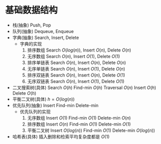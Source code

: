 # 基础数据结构

* 栈(抽象)
    Push, Pop
* 队列(抽象)
    Dequeue, Enqueue
* 字典(抽象)
    Search, Insert, Delete
    * 字典的实现
        1. 排序数组
            Search $O(log(n))$, Insert $O(n)$, Delete $O(n)$
        2. 无序数组
            Search $O(n)$, Insert $O(1)$, Delete $O(1)$
        3. 排序单链表
            Search $O(n)$, Insert $O(n)$, Delete $O(n)$
        4. 无序单链表
            Search $O(n)$, Insert $O(1)$, Delete $O(n)$
        5. 排序双链表
            Search $O(n)$, Insert $O(n)$, Delete $O(1)$
        6. 无序双链表
            Search $O(n)$, Insert $O(1)$, Delete $O(1)$
* 二叉搜索树(具体)
    Search $O(h)$
    Find-min $O(h)$
    Traversal $O(n)$
    Insert $O(h)$
    Delete $O(h)$
* 平衡二叉树(具体)
    $h = O(log(n))$
* 优先队列(抽象)
    Insert
    Find-min
    Delete-min
    * 优先队列的实现
        1. 无序数组
            Insert $O(1)$
            Find-min $O(1)$
            Delete-min $O(n)$
        2. 排序数组
            Insert $O(n)$
            Find-min $O(1)$
            Delete-min $O(1)$
        3. 平衡二叉树
            Insert $O(log(n))$
            Find-min $O(1)$
            Delete-min $O(log(n))$
* 哈希表(具体)
    插入删除和检索平均复杂度都是 $O(1)$